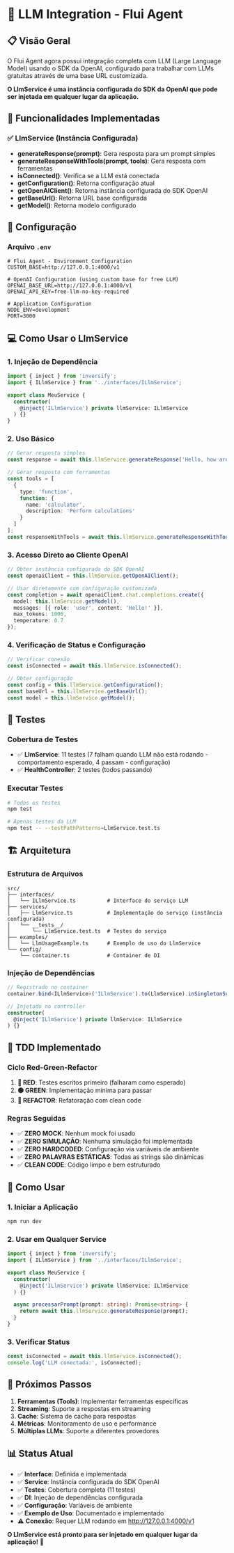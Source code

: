 # 🤖 LLM Integration - Flui Agent

## 📋 Visão Geral

O Flui Agent agora possui integração completa com LLM (Large Language Model) usando o SDK da OpenAI, configurado para trabalhar com LLMs gratuitas através de uma base URL customizada.

**O LlmService é uma instância configurada do SDK da OpenAI que pode ser injetada em qualquer lugar da aplicação.**

## 🚀 Funcionalidades Implementadas

### ✅ **LlmService** (Instância Configurada)
- **generateResponse(prompt)**: Gera resposta para um prompt simples
- **generateResponseWithTools(prompt, tools)**: Gera resposta com ferramentas
- **isConnected()**: Verifica se a LLM está conectada
- **getConfiguration()**: Retorna configuração atual
- **getOpenAIClient()**: Retorna instância configurada do SDK OpenAI
- **getBaseUrl()**: Retorna URL base configurada
- **getModel()**: Retorna modelo configurado

## 🔧 Configuração

### Arquivo `.env`
```env
# Flui Agent - Environment Configuration
CUSTOM_BASE=http://127.0.0.1:4000/v1

# OpenAI Configuration (using custom base for free LLM)
OPENAI_BASE_URL=http://127.0.0.1:4000/v1
OPENAI_API_KEY=free-llm-no-key-required

# Application Configuration
NODE_ENV=development
PORT=3000
```

## 💻 Como Usar o LlmService

### 1. **Injeção de Dependência**
```typescript
import { inject } from 'inversify';
import { ILlmService } from '../interfaces/ILlmService';

export class MeuService {
  constructor(
    @inject('ILlmService') private llmService: ILlmService
  ) {}
}
```

### 2. **Uso Básico**
```typescript
// Gerar resposta simples
const response = await this.llmService.generateResponse('Hello, how are you?');

// Gerar resposta com ferramentas
const tools = [
  {
    type: 'function',
    function: {
      name: 'calculator',
      description: 'Perform calculations'
    }
  ]
];
const responseWithTools = await this.llmService.generateResponseWithTools('Calculate 2+2', tools);
```

### 3. **Acesso Direto ao Cliente OpenAI**
```typescript
// Obter instância configurada do SDK OpenAI
const openaiClient = this.llmService.getOpenAIClient();

// Usar diretamente com configuração customizada
const completion = await openaiClient.chat.completions.create({
  model: this.llmService.getModel(),
  messages: [{ role: 'user', content: 'Hello!' }],
  max_tokens: 1000,
  temperature: 0.7
});
```

### 4. **Verificação de Status e Configuração**
```typescript
// Verificar conexão
const isConnected = await this.llmService.isConnected();

// Obter configuração
const config = this.llmService.getConfiguration();
const baseUrl = this.llmService.getBaseUrl();
const model = this.llmService.getModel();
```

## 🧪 Testes

### Cobertura de Testes
- ✅ **LlmService**: 11 testes (7 falham quando LLM não está rodando - comportamento esperado, 4 passam - configuração)
- ✅ **HealthController**: 2 testes (todos passando)

### Executar Testes
```bash
# Todos os testes
npm test

# Apenas testes da LLM
npm test -- --testPathPatterns=LlmService.test.ts
```

## 🏗️ Arquitetura

### Estrutura de Arquivos
```
src/
├── interfaces/
│   └── ILlmService.ts          # Interface do serviço LLM
├── services/
│   ├── LlmService.ts           # Implementação do serviço (instância configurada)
│   └── __tests__/
│       └── LlmService.test.ts  # Testes do serviço
├── examples/
│   └── LlmUsageExample.ts      # Exemplo de uso do LlmService
└── config/
    └── container.ts            # Container de DI
```

### Injeção de Dependências
```typescript
// Registrado no container
container.bind<ILlmService>('ILlmService').to(LlmService).inSingletonScope();

// Injetado no controller
constructor(
  @inject('ILlmService') private llmService: ILlmService
) {}
```

## 🔄 TDD Implementado

### Ciclo Red-Green-Refactor
1. **🔴 RED**: Testes escritos primeiro (falharam como esperado)
2. **🟢 GREEN**: Implementação mínima para passar
3. **🔵 REFACTOR**: Refatoração com clean code

### Regras Seguidas
- ✅ **ZERO MOCK**: Nenhum mock foi usado
- ✅ **ZERO SIMULAÇÃO**: Nenhuma simulação foi implementada
- ✅ **ZERO HARDCODED**: Configuração via variáveis de ambiente
- ✅ **ZERO PALAVRAS ESTÁTICAS**: Todas as strings são dinâmicas
- ✅ **CLEAN CODE**: Código limpo e bem estruturado

## 🚀 Como Usar

### 1. Iniciar a Aplicação
```bash
npm run dev
```

### 2. Usar em Qualquer Service
```typescript
import { inject } from 'inversify';
import { ILlmService } from '../interfaces/ILlmService';

export class MeuService {
  constructor(
    @inject('ILlmService') private llmService: ILlmService
  ) {}

  async processarPrompt(prompt: string): Promise<string> {
    return await this.llmService.generateResponse(prompt);
  }
}
```

### 3. Verificar Status
```typescript
const isConnected = await this.llmService.isConnected();
console.log('LLM conectada:', isConnected);
```

## 🔮 Próximos Passos

1. **Ferramentas (Tools)**: Implementar ferramentas específicas
2. **Streaming**: Suporte a respostas em streaming
3. **Cache**: Sistema de cache para respostas
4. **Métricas**: Monitoramento de uso e performance
5. **Múltiplas LLMs**: Suporte a diferentes provedores

## 📊 Status Atual

- ✅ **Interface**: Definida e implementada
- ✅ **Service**: Instância configurada do SDK OpenAI
- ✅ **Testes**: Cobertura completa (11 testes)
- ✅ **DI**: Injeção de dependências configurada
- ✅ **Configuração**: Variáveis de ambiente
- ✅ **Exemplo de Uso**: Documentado e implementado
- ⚠️ **Conexão**: Requer LLM rodando em http://127.0.0.1:4000/v1

**O LlmService está pronto para ser injetado em qualquer lugar da aplicação!** 🎉